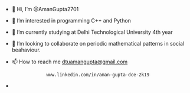 - 👋 Hi, I’m @AmanGupta2701
- 👀 I’m interested in programming C++ and Python
- 🌱 I’m currently studying at Delhi Technological University 4th year
- 💞️ I’m looking to collaborate on periodic mathematical patterns in social beahaviour.
- 📫 How to reach me dtuamangupta@gmail.com
                   
                   www.linkedin.com/in/aman-gupta-dce-2k19
- 

<!---
AmanGupta2701/AmanGupta2701 is a ✨ special ✨ repository because its `README.md` (this file) appears on your GitHub profile.
You can click the Preview link to take a look at your changes.
--->
